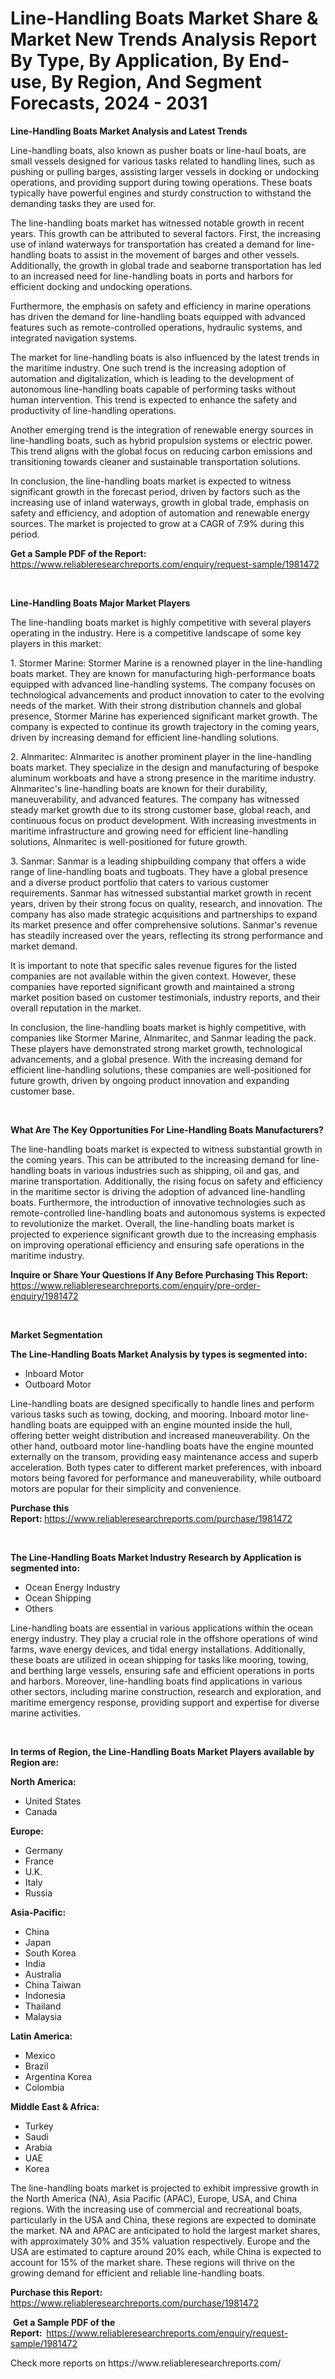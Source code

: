 <p><h1>Line-Handling Boats Market Share & Market New Trends Analysis Report By Type, By Application, By End-use, By Region, And Segment Forecasts, 2024 - 2031</h1></p><p><strong>Line-Handling Boats Market Analysis and Latest Trends</strong></p>
<p><p>Line-handling boats, also known as pusher boats or line-haul boats, are small vessels designed for various tasks related to handling lines, such as pushing or pulling barges, assisting larger vessels in docking or undocking operations, and providing support during towing operations. These boats typically have powerful engines and sturdy construction to withstand the demanding tasks they are used for.</p><p>The line-handling boats market has witnessed notable growth in recent years. This growth can be attributed to several factors. First, the increasing use of inland waterways for transportation has created a demand for line-handling boats to assist in the movement of barges and other vessels. Additionally, the growth in global trade and seaborne transportation has led to an increased need for line-handling boats in ports and harbors for efficient docking and undocking operations.</p><p>Furthermore, the emphasis on safety and efficiency in marine operations has driven the demand for line-handling boats equipped with advanced features such as remote-controlled operations, hydraulic systems, and integrated navigation systems.</p><p>The market for line-handling boats is also influenced by the latest trends in the maritime industry. One such trend is the increasing adoption of automation and digitalization, which is leading to the development of autonomous line-handling boats capable of performing tasks without human intervention. This trend is expected to enhance the safety and productivity of line-handling operations.</p><p>Another emerging trend is the integration of renewable energy sources in line-handling boats, such as hybrid propulsion systems or electric power. This trend aligns with the global focus on reducing carbon emissions and transitioning towards cleaner and sustainable transportation solutions.</p><p>In conclusion, the line-handling boats market is expected to witness significant growth in the forecast period, driven by factors such as the increasing use of inland waterways, growth in global trade, emphasis on safety and efficiency, and adoption of automation and renewable energy sources. The market is projected to grow at a CAGR of 7.9% during this period.</p></p>
<p><strong>Get a Sample PDF of the Report:&nbsp;</strong> <a href="https://www.reliableresearchreports.com/enquiry/request-sample/1981472">https://www.reliableresearchreports.com/enquiry/request-sample/1981472</a></p>
<p>&nbsp;</p>
<p><strong>Line-Handling Boats Major Market Players</strong></p>
<p><p>The line-handling boats market is highly competitive with several players operating in the industry. Here is a competitive landscape of some key players in this market:</p><p>1. Stormer Marine: Stormer Marine is a renowned player in the line-handling boats market. They are known for manufacturing high-performance boats equipped with advanced line-handling systems. The company focuses on technological advancements and product innovation to cater to the evolving needs of the market. With their strong distribution channels and global presence, Stormer Marine has experienced significant market growth. The company is expected to continue its growth trajectory in the coming years, driven by increasing demand for efficient line-handling solutions.</p><p>2. Alnmaritec: Alnmaritec is another prominent player in the line-handling boats market. They specialize in the design and manufacturing of bespoke aluminum workboats and have a strong presence in the maritime industry. Alnmaritec's line-handling boats are known for their durability, maneuverability, and advanced features. The company has witnessed steady market growth due to its strong customer base, global reach, and continuous focus on product development. With increasing investments in maritime infrastructure and growing need for efficient line-handling solutions, Alnmaritec is well-positioned for future growth.</p><p>3. Sanmar: Sanmar is a leading shipbuilding company that offers a wide range of line-handling boats and tugboats. They have a global presence and a diverse product portfolio that caters to various customer requirements. Sanmar has witnessed substantial market growth in recent years, driven by their strong focus on quality, research, and innovation. The company has also made strategic acquisitions and partnerships to expand its market presence and offer comprehensive solutions. Sanmar's revenue has steadily increased over the years, reflecting its strong performance and market demand.</p><p>It is important to note that specific sales revenue figures for the listed companies are not available within the given context. However, these companies have reported significant growth and maintained a strong market position based on customer testimonials, industry reports, and their overall reputation in the market.</p><p>In conclusion, the line-handling boats market is highly competitive, with companies like Stormer Marine, Alnmaritec, and Sanmar leading the pack. These players have demonstrated strong market growth, technological advancements, and a global presence. With the increasing demand for efficient line-handling solutions, these companies are well-positioned for future growth, driven by ongoing product innovation and expanding customer base.</p></p>
<p>&nbsp;</p>
<p><strong>What Are The Key Opportunities For Line-Handling Boats Manufacturers?</strong></p>
<p><p>The line-handling boats market is expected to witness substantial growth in the coming years. This can be attributed to the increasing demand for line-handling boats in various industries such as shipping, oil and gas, and marine transportation. Additionally, the rising focus on safety and efficiency in the maritime sector is driving the adoption of advanced line-handling boats. Furthermore, the introduction of innovative technologies such as remote-controlled line-handling boats and autonomous systems is expected to revolutionize the market. Overall, the line-handling boats market is projected to experience significant growth due to the increasing emphasis on improving operational efficiency and ensuring safe operations in the maritime industry.</p></p>
<p><strong>Inquire or Share Your Questions If Any Before Purchasing This Report:</strong> <a href="https://www.reliableresearchreports.com/enquiry/pre-order-enquiry/1981472">https://www.reliableresearchreports.com/enquiry/pre-order-enquiry/1981472</a></p>
<p>&nbsp;</p>
<p><strong>Market Segmentation</strong></p>
<p><strong>The Line-Handling Boats Market Analysis by types is segmented into:</strong></p>
<p><ul><li>Inboard Motor</li><li>Outboard Motor</li></ul></p>
<p><p>Line-handling boats are designed specifically to handle lines and perform various tasks such as towing, docking, and mooring. Inboard motor line-handling boats are equipped with an engine mounted inside the hull, offering better weight distribution and increased maneuverability. On the other hand, outboard motor line-handling boats have the engine mounted externally on the transom, providing easy maintenance access and superb acceleration. Both types cater to different market preferences, with inboard motors being favored for performance and maneuverability, while outboard motors are popular for their simplicity and convenience.</p></p>
<p><strong>Purchase this Report:&nbsp;</strong><a href="https://www.reliableresearchreports.com/purchase/1981472">https://www.reliableresearchreports.com/purchase/1981472</a></p>
<p>&nbsp;</p>
<p><strong>The Line-Handling Boats Market Industry Research by Application is segmented into:</strong></p>
<p><ul><li>Ocean Energy Industry</li><li>Ocean Shipping</li><li>Others</li></ul></p>
<p><p>Line-handling boats are essential in various applications within the ocean energy industry. They play a crucial role in the offshore operations of wind farms, wave energy devices, and tidal energy installations. Additionally, these boats are utilized in ocean shipping for tasks like mooring, towing, and berthing large vessels, ensuring safe and efficient operations in ports and harbors. Moreover, line-handling boats find applications in various other sectors, including marine construction, research and exploration, and maritime emergency response, providing support and expertise for diverse marine activities.</p></p>
<p>&nbsp;</p>
<p><strong>In terms of Region, the Line-Handling Boats Market Players available by Region are:</strong></p>
<p>
    <p> <strong> North America: </strong>
        <ul>
            <li>United States</li>
            <li>Canada</li>
        </ul>
        </p> 
    <p> <strong> Europe: </strong>
        <ul>
            <li>Germany</li>
            <li>France</li>
            <li>U.K.</li>
            <li>Italy</li>
            <li>Russia</li>
        </ul>
        </p> 
    <p> <strong> Asia-Pacific: </strong>
        <ul>
            <li>China</li>
            <li>Japan</li>
            <li>South Korea</li>
            <li>India</li>
            <li>Australia</li>
            <li>China Taiwan</li>
            <li>Indonesia</li>
            <li>Thailand</li>
            <li>Malaysia</li>
        </ul>
        </p> 
    <p> <strong> Latin America: </strong>
        <ul>
            <li>Mexico</li>
            <li>Brazil</li>
            <li>Argentina Korea</li>
            <li>Colombia</li>
        </ul>
        </p> 
    <p> <strong> Middle East & Africa: </strong>
        <ul>
            <li>Turkey</li>
            <li>Saudi</li>
            <li>Arabia</li>
            <li>UAE</li>
            <li>Korea</li>
        </ul>
    </p>
    </p>
<p><p>The line-handling boats market is projected to exhibit impressive growth in the North America (NA), Asia Pacific (APAC), Europe, USA, and China regions. With the increasing use of commercial and recreational boats, particularly in the USA and China, these regions are expected to dominate the market. NA and APAC are anticipated to hold the largest market shares, with approximately 30% and 35% valuation respectively. Europe and the USA are estimated to capture around 20% each, while China is expected to account for 15% of the market share. These regions will thrive on the growing demand for efficient and reliable line-handling boats.</p></p>
<p><strong>Purchase this Report: </strong><a href="https://www.reliableresearchreports.com/purchase/1981472">https://www.reliableresearchreports.com/purchase/1981472</a></p>
<p>&nbsp;<strong>Get a Sample PDF of the Report:&nbsp;&nbsp;</strong><a href="https://www.reliableresearchreports.com/enquiry/request-sample/1981472">https://www.reliableresearchreports.com/enquiry/request-sample/1981472</a></p>
<p><strong></strong></p>
<p>Check more reports on https://www.reliableresearchreports.com/</p>